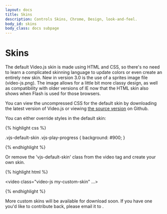 ```yaml
---
layout: docs
title: Skins
description: Controls Skins, Chrome, Design, look-and-feel.
body_id: skins
body_class: docs subpage
---
```


Skins
=====

The default Video.js skin is made using HTML and CSS, so there's no need to learn a complicated skinning language to update colors or even create an entirely new skin. New in version 3.0 is the use of a sprites image file (video-js.png). The image allows for a little bit more classy design, as well as compatibility with older versions of IE now that the HTML skin also shows when Flash is used for those browsers.

You can view the uncompressed CSS for the default skin by downloading the latest version of Video.js or viewing [the source version](https://github.com/zencoder/video-js/blob/master/design/video-js.css) on Github.

You can either override styles in the default skin:

{% highlight css %}

.vjs-default-skin .vjs-play-progress { background: #900; }

{% endhighlight %}

Or remove the 'vjs-default-skin' class from the video tag and create your own skin.

{% highlight html %}

<video class="video-js my-custom-skin" ...>

{% endhighlight %}

More custom skins will be available for download soon. If you have one you'd like to contribute back, please email it to <script type="text/javascript">eval(decodeURIComponent('%64%6f%63%75%6d%65%6e%74%2e%77%72%69%74%65%28%27%3c%61%20%68%72%65%66%3d%22%6d%61%69%6c%74%6f%3a%73%6b%69%6e%73%40%76%69%64%65%6f%6a%73%2e%63%6f%6d%22%3e%73%6b%69%6e%73%40%76%69%64%65%6f%6a%73%2e%63%6f%6d%3c%2f%61%3e%27%29%3b'))</script>.

